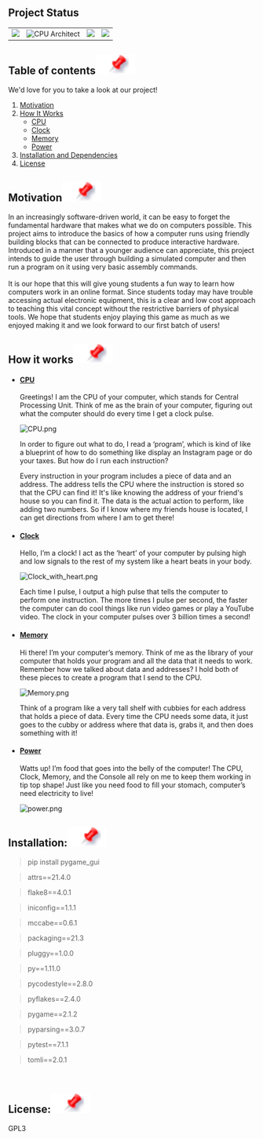 <!-- markdownlint-disable -->
## Project Status
<table class="no-border">
  <tr>
    <td><img src="https://img.shields.io/badge/Python-3.10-blue.svg"/></td>
    <td><img src="https://img.shields.io/badge/CPU-x86%20%7C%20x86__64%20%7C%20arm%20%7C%20aarch64-blue?style=flat&logo=amd&logoColor=b0c0c0&labelColor=363D44" alt="CPU Architect"/></td>
    <td><img src="https://img.shields.io/badge/License-GPLv3-blue.svg"</td>
    <td><img src="https://img.shields.io/badge/GoogleCloud-%234285F4.svg?style=for-the-badge&logo=google-cloud&logoColor=white"/></td>
  </tr>
</table>



## Table of contents[![](./Images/pin.svg)](#table-of-contents)
We'd love for you to take a look at our project!
1. [Motivation](#motivation)
2. [How It Works](#how-it-works)
   - [CPU](#CPU)
   - [Clock](#Clock)
   - [Memory](#Memory)
   - [Power](#Power)
3. [Installation and Dependencies](#installation-and-dependencies)
4. [License](#License)



## Motivation[![](./Images/pin.svg)](#motivation)

  In an increasingly software-driven world, it can be easy to forget the fundamental hardware that makes what we do on computers possible. This project aims to introduce the basics of how a computer runs using friendly building blocks that can be connected to produce interactive hardware. Introduced in a manner that a younger audience can appreciate, this project intends to guide the user through building a simulated computer and then run a program on it using very basic assembly commands.\
  \
  It is our hope that this will give young students a fun way to learn how computers work in an online format. Since students today may have trouble accessing actual electronic equipment, this is a clear and low cost approach to teaching this vital concept without the restrictive barriers of physical tools. We hope that students enjoy playing this game as much as we enjoyed making it and we look forward to our first batch of users!

## How it works[![](./Images/pin.svg)](#how-it-works)
- #### [CPU](#CPU)
  Greetings! I am the CPU of your computer, which stands for Central Processing Unit. Think of me as the brain of your computer, figuring out what the computer should do every time I get a clock pulse. 
  
  <img src="https://github.com/Zelknite/HooHacks2022_TeamJAR/blob/main/Images/CPU.png?raw=true" alt="CPU.png">
  
  In order to figure out what to do, I read a ‘program’, which is kind of like a blueprint of how to do something like display an Instagram page or do your taxes. But how do I run each instruction?

  Every instruction in your program includes a piece of data and an address. The address tells the CPU where the instruction is stored so that the CPU can find it! It's like knowing the address of your friend's house so you can find it. The data is the actual action to perform, like adding two numbers. So if I know where my friends house is located, I can get directions from where I am to get there!


  
- #### [Clock](#Clock)
  Hello, I’m a clock! I act as the ‘heart’ of your computer by pulsing high and low signals to the rest of my system like a heart beats in your body.
  
  <img src="https://github.com/Zelknite/HooHacks2022_TeamJAR/blob/main/Images/Clock_with_heart.png?raw=true" alt="Clock_with_heart.png" class="center">

  Each time I pulse, I output a high pulse that tells the computer to perform one instruction. The more times I pulse per second, the faster the computer can do cool things like run video games or play a YouTube video. The clock in your computer pulses over 3 billion times a second! 


- #### [Memory](#Memory)
  Hi there! I’m your computer’s memory. Think of me as the library of your computer that holds your program and all the data that it needs to work. 
Remember how we talked about data and addresses? I hold both of these pieces to create a program that I send to the CPU. 

  <img src="https://github.com/Zelknite/HooHacks2022_TeamJAR/blob/main/Images/Memory.png?raw=true" alt="Memory.png">
  
  Think of a program like a very tall shelf with cubbies for each address that holds a piece of data. Every time the CPU needs some data, it just goes to the cubby or address where that data is, grabs it, and then does something with it!
  
- #### [Power](#Power)
  Watts up! I’m food that goes into the belly of the computer! The CPU, Clock, Memory, and the Console all rely on me to keep them working in tip top shape! Just like you need food to fill your stomach, computer’s need electricity to live!

  <img src="https://github.com/Zelknite/HooHacks2022_TeamJAR/blob/main/Images/BetterPower.gif?raw=true" alt="power.png">


## Installation:[![](./Images/pin.svg)](#installation-and-dependencies)
> pip install pygame_gui

>attrs==21.4.0

>flake8==4.0.1

>iniconfig==1.1.1

>mccabe==0.6.1

>packaging==21.3

>pluggy==1.0.0

>py==1.11.0

>pycodestyle==2.8.0

>pyflakes==2.4.0

>pygame==2.1.2

>pyparsing==3.0.7

>pytest==7.1.1

>tomli==2.0.1
<br>

## License:[![](./Images/pin.svg)](#License)
GPL3
